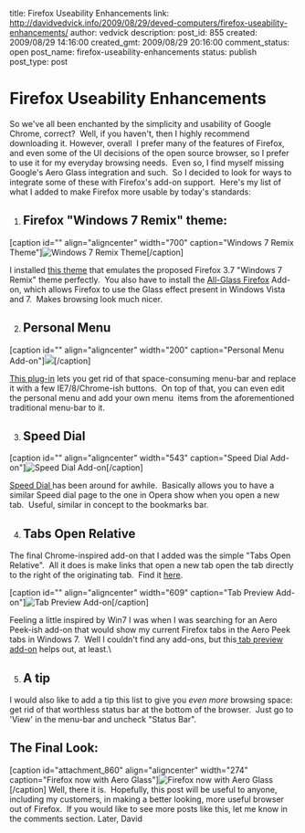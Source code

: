 title: Firefox Useability Enhancements
link: http://davidvedvick.info/2009/08/29/deved-computers/firefox-useability-enhancements/
author: vedvick
description: 
post_id: 855
created: 2009/08/29 14:16:00
created_gmt: 2009/08/29 20:16:00
comment_status: open
post_name: firefox-useability-enhancements
status: publish
post_type: post

# Firefox Useability Enhancements

So we've all been enchanted by the simplicity and usability of Google Chrome, correct?  Well, if you haven't, then I highly recommend downloading it. However, overall  I prefer many of the features of Firefox, and even some of the UI decisions of the open source browser, so I prefer to use it for my everyday browsing needs.  Even so, I find myself missing Google's Aero Glass integration and such.  So I decided to look for ways to integrate some of these with Firefox's add-on support.  Here's my list of what I added to make Firefox more usable by today's standards: 

  1. ## Firefox "Windows 7 Remix" theme:

[caption id="" align="aligncenter" width="700" caption="Windows 7 Remix Theme"]![Windows 7 Remix Theme](https://addons.mozilla.org/en-US/firefox/images/p/35581/1249846734)[/caption] 

I installed [this theme](https://addons.mozilla.org/en-US/firefox/addon/13579) that emulates the proposed Firefox 3.7 "Windows 7 Remix" theme perfectly.  You also have to install the [All-Glass Firefox](https://addons.mozilla.org/en-US/firefox/addon/12181) Add-on, which allows Firefox to use the Glass effect present in Windows Vista and 7.  Makes browsing look much nicer.

  2. ## Personal Menu

[caption id="" align="aligncenter" width="200" caption="Personal Menu Add-on"]![](https://addons.mozilla.org/en-US/firefox/images/p/22186/1213925519)[/caption] 

[This plug-in](https://addons.mozilla.org/en-US/firefox/addon/3895/) lets you get rid of that space-consuming menu-bar and replace it with a few IE7/8/Chrome-ish buttons.  On top of that, you can even edit the personal menu and add your own menu  items from the aforementioned traditional menu-bar to it.

  3. ## Speed Dial

[caption id="" align="aligncenter" width="543" caption="Speed Dial Add-on"]![Speed Dial Add-on](https://addons.mozilla.org/en-US/firefox/images/p/15857/1187524480)[/caption] 

[Speed Dial ](https://addons.mozilla.org/en-US/firefox/addon/4810)has been around for awhile.  Basically allows you to have a similar Speed dial page to the one in Opera show when you open a new tab.  Useful, similar in concept to the bookmarks bar.

  4. ## Tabs Open Relative

The final Chrome-inspired add-on that I added was the simple "Tabs Open Relative".  All it does is make links that open a new tab open the tab directly to the right of the originating tab.  Find it [here](https://addons.mozilla.org/en-US/firefox/addon/1956).

[caption id="" align="aligncenter" width="609" caption="Tab Preview Add-on"]![Tab Preview Add-on](http://ted.mielczarek.org/code/mozilla/tabpreview/tabpreview.png)[/caption] 

Feeling a little inspired by Win7 I was when I was searching for an Aero Peek-ish add-on that would show my current Firefox tabs in the Aero Peek tabs in Windows 7.  Well I couldn't find any add-ons, but this[ tab preview add-on](http://ted.mielczarek.org/code/mozilla/tabpreview/) helps out, at least.\

  5. ## A tip

I would also like to add a tip this list to give you _even more_ browsing space: get rid of that worthless status bar at the bottom of the browser.  Just go to 'View' in the menu-bar and uncheck "Status Bar".

## The Final Look:

[caption id="attachment_860" align="aligncenter" width="274" caption="Firefox now with Aero Glass"]![Firefox now with Aero Glass](http://machine.devedcomputers.com/wp-content/uploads/2009/08/firefoxaerod-274x300.png)[/caption] Well, there it is.  Hopefully, this post will be useful to anyone, including my customers, in making a better looking, more useful browser out of Firefox.  If you would like to see more posts like this, let me know in the comments section. Later, David